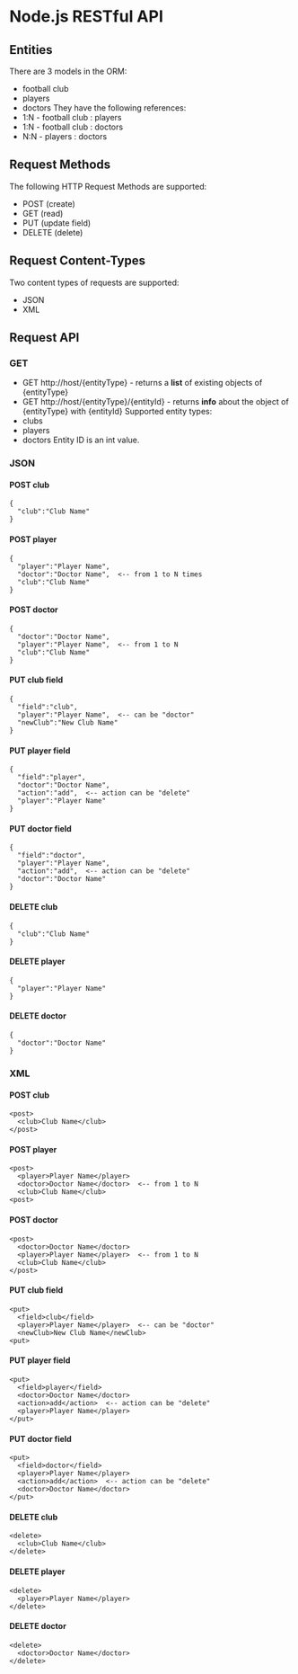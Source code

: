# Node.js RESTful API

## Entities
There are 3 models in the ORM:
* football club
* players
* doctors
They have the following references:
* 1:N - football club : players   
* 1:N - football club : doctors
* N:N - players : doctors

## Request Methods
The following HTTP Request Methods are supported:
* POST (create)
* GET (read)
* PUT (update field)
* DELETE (delete)

## Request Content-Types
Two content types of requests are supported:
* JSON
* XML

## Request API

### GET
* GET http://host/{entityType} - returns a **list** of existing objects of {entityType}
* GET http://host/{entityType}/{entityId} - returns **info** about the object of {entityType} with {entityId}
Supported entity types:
* clubs
* players
* doctors
Entity ID is an int value.

### JSON
#### POST club
```
{
  "club":"Club Name"
}
```
#### POST player
```
{
  "player":"Player Name",
  "doctor":"Doctor Name",  <-- from 1 to N times
  "club":"Club Name"
}
```
#### POST doctor
```
{
  "doctor":"Doctor Name",
  "player":"Player Name",  <-- from 1 to N
  "club":"Club Name"
}
```
#### PUT club field
```
{
  "field":"club",
  "player":"Player Name",  <-- can be "doctor"
  "newClub":"New Club Name"
}
```
#### PUT player field
```
{
  "field":"player",
  "doctor":"Doctor Name",
  "action":"add",  <-- action can be "delete"
  "player":"Player Name"
}
```
#### PUT doctor field
```
{
  "field":"doctor",
  "player":"Player Name",
  "action":"add",  <-- action can be "delete"
  "doctor":"Doctor Name"
}
```
#### DELETE club
```
{
  "club":"Club Name"
}
```
#### DELETE player
```
{
  "player":"Player Name"
}
```
#### DELETE doctor
```
{
  "doctor":"Doctor Name"
}
```

### XML
#### POST club
```
<post>
  <club>Club Name</club>
</post>
```
#### POST player
```
<post>
  <player>Player Name</player>
  <doctor>Doctor Name</doctor>  <-- from 1 to N
  <club>Club Name</club>
<post>
```
#### POST doctor
```
<post>
  <doctor>Doctor Name</doctor>
  <player>Player Name</player>  <-- from 1 to N
  <club>Club Name</club>
</post>
```
#### PUT club field
```
<put>
  <field>club</field>
  <player>Player Name</player>  <-- can be "doctor"
  <newClub>New Club Name</newClub>
<put>
```
#### PUT player field
```
<put>
  <field>player</field>
  <doctor>Doctor Name</doctor>
  <action>add</action>  <-- action can be "delete"
  <player>Player Name</player>
</put>
```
#### PUT doctor field
```
<put>
  <field>doctor</field>
  <player>Player Name</player>
  <action>add</action>  <-- action can be "delete"
  <doctor>Doctor Name</doctor>
</put>
```
#### DELETE club
```
<delete>
  <club>Club Name</club>
</delete>
```
#### DELETE player
```
<delete>
  <player>Player Name</player>
</delete>
```
#### DELETE doctor
```
<delete>
  <doctor>Doctor Name</doctor>
</delete>
```
